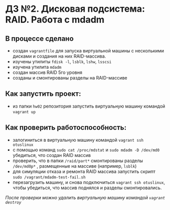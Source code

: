 # ДЗ №2. Дисковая подсистема: RAID. Работа с mdadm

## В процессе сделано
- создан `vagrantfile` для запуска виртуальной машины с несколькими дисками и создания на них RAID-массива.
- изучены утилиты `fdisk -l`, `lsblk`, `lshw`, `lsscsi`
- изучена утилита `mdadm`
- создан массив RAID 5го уровня
- созданы и смонтированы разделы на RAID-массиве

## Как запустить проект:

 - из папки `hw02` репозитория запустить виртуальную машину командой `vagrant up`
 
## Как проверить работоспособность:

- залогиниться в виртуальную машину командой `vagrant ssh otuslinux`
- c помощью команд `sudo cat /proc/mdstat` и `sudo mdadm -D /dev/md0` убедиться, что создан RAID массив
- проверить, что в папки `/raid/part*` смонтированы разделы `/dev/md0p*` , размещенные на массиве (например, `lsblk`)
- для симуляции отказа и ремонта RAID массива запустить скрипт `sudo /vagrant/mdadm-test-fail.sh`
- перезагрузить машину, и снова подключиться `vagrant ssh otuslinux`, чтобы убедиться, что массив поднялся и разделы смонтировались.

_После проверки можно удалить виртуальную машину командой `vagrant destroy`_
